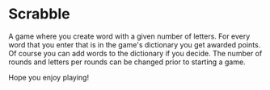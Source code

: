 # Scrabble

A game where you create word with a given number of letters. For every word that you enter that is in the game's dictionary you get awarded points. Of course you can add words to the dictionary if you decide. The number of rounds and letters per rounds can be changed prior to starting a game.

Hope you enjoy playing!
